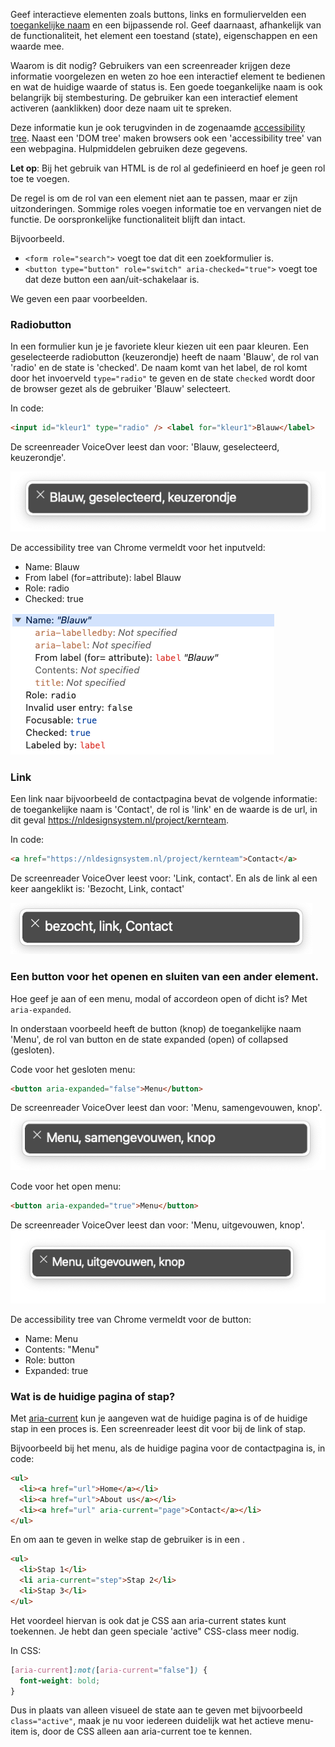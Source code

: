 <!-- @license CC0-1.0 -->

Geef interactieve elementen zoals buttons, links en formuliervelden een [toegankelijke naam](https://developer.mozilla.org/en-US/docs/Glossary/Accessible_name) en een bijpassende rol. Geef daarnaast, afhankelijk van de functionaliteit, het element een toestand (state), eigenschappen en een waarde mee.

Waarom is dit nodig? Gebruikers van een screenreader krijgen deze informatie voorgelezen en weten zo hoe een interactief element te bedienen en wat de huidige waarde of status is.
Een goede toegankelijke naam is ook belangrijk bij stembesturing. De gebruiker kan een interactief element activeren (aanklikken) door deze naam uit te spreken.

Deze informatie kun je ook terugvinden in de zogenaamde [accessibility tree](https://www.internetacademy.nl/ebooks/wcag-in-de-praktijk/html-dom-accessibility-tree-en-wai-aria). Naast een 'DOM tree' maken browsers ook een 'accessibility tree' van een webpagina. Hulpmiddelen gebruiken deze gegevens.

**Let op**: Bij het gebruik van HTML is de rol al gedefinieerd en hoef je geen rol toe te voegen.

De regel is om de rol van een element niet aan te passen, maar er zijn uitzonderingen. Sommige roles voegen informatie toe en vervangen niet de functie. De oorspronkelijke functionaliteit blijft dan intact.

Bijvoorbeeld.

- `<form role="search">` voegt toe dat dit een zoekformulier is.
- `<button type="button" role="switch" aria-checked="true">` voegt toe dat deze button een aan/uit-schakelaar is.

We geven een paar voorbeelden.

### Radiobutton

In een formulier kun je je favoriete kleur kiezen uit een paar kleuren.
Een geselecteerde radiobutton (keuzerondje) heeft de naam 'Blauw', de rol van 'radio' en de state is 'checked'.
De naam komt van het label, de rol komt door het invoerveld `type="radio"` te geven en de state `checked` wordt door de browser gezet als de gebruiker 'Blauw' selecteert.

In code:

```html
<input id="kleur1" type="radio" /> <label for="kleur1">Blauw</label>
```

De screenreader VoiceOver leest dan voor: 'Blauw, geselecteerd, keuzerondje'.

![Screenshot van de screenreader VoiceOver met de tekst Blauw, geselecteerd, keuzerondje](https://raw.githubusercontent.com/nl-design-system/documentatie/assets/wcag_4_1_2_vo_blauw_geselecteerd_keuzerondje.png)

De accessibility tree van Chrome vermeldt voor het inputveld:

- Name: Blauw
- From label (for=attribute): label Blauw
- Role: radio
- Checked: true

![Screenshot van de accessibility tree van Chrome voor het inputveld](https://raw.githubusercontent.com/nl-design-system/documentatie/assets/wcag_4_1_2_chome_a11y_tree.png)

### Link

Een link naar bijvoorbeeld de contactpagina bevat de volgende informatie: de toegankelijke naam is 'Contact', de rol is 'link' en de waarde is de url, in dit geval https://nldesignsystem.nl/project/kernteam.

In code:

```html
<a href="https://nldesignsystem.nl/project/kernteam">Contact</a>
```

De screenreader VoiceOver leest voor: 'Link, contact'. En als de link al een keer aangeklikt is: 'Bezocht, Link, contact'

![Screenshot van de screenreader VoiceOver met de tekst Bezocht, Link, contact](https://raw.githubusercontent.com/nl-design-system/documentatie/assets/wcag_4_1_2_vo_bezocht_link_contact.png)

### Een button voor het openen en sluiten van een ander element.

Hoe geef je aan of een menu, modal of accordeon open of dicht is? Met `aria-expanded`.

In onderstaan voorbeeld heeft de button (knop) de toegankelijke naam 'Menu', de rol van button en de state expanded (open) of collapsed (gesloten).

Code voor het gesloten menu:

```html
<button aria-expanded="false">Menu</button>
```

De screenreader VoiceOver leest dan voor: 'Menu, samengevouwen, knop'.
![Screenshot van de screenreader VoiceOver met de tekst Menu, samengevouwen, knop](https://raw.githubusercontent.com/nl-design-system/documentatie/assets/wcag_4_1_2_vo_menu_samengevouwen_knop.png)

Code voor het open menu:

```html
<button aria-expanded="true">Menu</button>
```

De screenreader VoiceOver leest dan voor: 'Menu, uitgevouwen, knop'.
![Screenshot van de screenreader VoiceOver met de tekst Menu, uitgevouwen, knop](https://raw.githubusercontent.com/nl-design-system/documentatie/assets/wcag_4_1_2_vo_menu_uitgegevouwen_knop.png)

De accessibility tree van Chrome vermeldt voor de button:

- Name: Menu
- Contents: "Menu"
- Role: button
- Expanded: true

### Wat is de huidige pagina of stap?

Met [aria-current](https://developer.mozilla.org/en-US/docs/Web/Accessibility/ARIA/Attributes/aria-current) kun je aangeven wat de huidige pagina is of de huidige stap in een proces is. Een screenreader leest dit voor bij de link of stap.

Bijvoorbeeld bij het menu, als de huidige pagina voor de contactpagina is, in code:

```html
<ul>
  <li><a href="url">Home</a></li>
  <li><a href="url">About us</a></li>
  <li><a href="url" aria-current="page">Contact</a></li>
</ul>
```

En om aan te geven in welke stap de gebruiker is in een .

```html
<ul>
  <li>Stap 1</li>
  <li aria-current="step">Stap 2</li>
  <li>Stap 3</li>
</ul>
```

Het voordeel hiervan is ook dat je CSS aan aria-current states kunt toekennen.
Je hebt dan geen speciale 'active" CSS-class meer nodig.

In CSS:

```css
[aria-current]:not([aria-current="false"]) {
  font-weight: bold;
}
```

Dus in plaats van alleen visueel de state aan te geven met bijvoorbeeld `class="active"`, maak je nu voor iedereen duidelijk wat het actieve menu-item is, door de CSS alleen aan aria-current toe te kennen.
